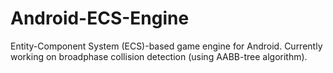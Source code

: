 # Android-ECS-Engine
Entity-Component System (ECS)-based game engine for Android. Currently working on broadphase collision detection (using AABB-tree algorithm).
